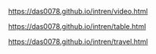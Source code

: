 https://das0078.github.io/intren/video.html

https://das0078.github.io/intren/table.html

https://das0078.github.io/intren/travel.html
